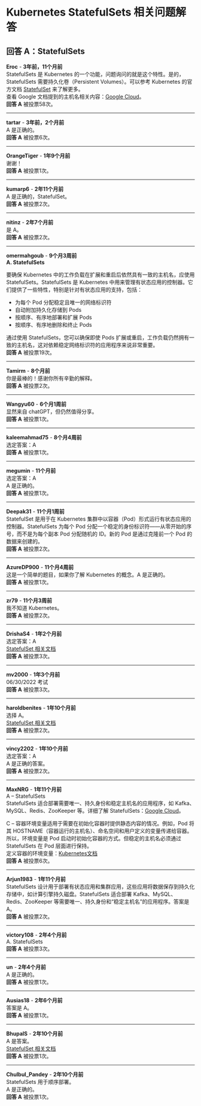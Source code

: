 # Kubernetes StatefulSets 相关问题解答

## 回答 A：StatefulSets

**Eroc** - **3年前，11个月前**  
StatefulSets 是 Kubernetes 的一个功能，问题询问的就是这个特性。是的，StatefulSets 需要持久化卷（Persistent Volumes）。可以参考 Kubernetes 的官方文档 [StatefulSet](https://kubernetes.io/docs/concepts/workloads/controllers/statefulset/) 来了解更多。  
查看 Google 文档提到的主机名相关内容：[Google Cloud](https://cloud.google.com/kubernetes-engine/docs/concepts/statefulset)。  
**回答 A** 被投票58次。

---

**tartar** - **3年前，2个月前**  
A 是正确的。  
**回答 A** 被投票6次。

---

**OrangeTiger** - **1年9个月前**  
谢谢！  
**回答 A** 被投票1次。

---

**kumarp6** - **2年11个月前**  
A 是正确的，StatefulSet。  
**回答 A** 被投票2次。

---

**nitinz** - **2年7个月前**  
是 A。  
**回答 A** 被投票2次。

---

**omermahgoub** - **9个月3周前**  
**A. StatefulSets**

要确保 Kubernetes 中的工作负载在扩展和重启后依然具有一致的主机名，应使用 StatefulSets。StatefulSets 是 Kubernetes 中用来管理有状态应用的控制器。它们提供了一些特性，特别是针对有状态应用的支持，包括：

- 为每个 Pod 分配稳定且唯一的网络标识符
- 自动附加持久化存储到 Pods
- 按顺序、有序地部署和扩展 Pods
- 按顺序、有序地删除和终止 Pods

通过使用 StatefulSets，您可以确保即使 Pods 扩展或重启，工作负载仍然拥有一致的主机名，这对依赖稳定网络标识符的应用程序来说非常重要。  
**回答 A** 被投票19次。

---

**Tamirm** - **8个月前**  
你是最棒的！感谢你所有辛勤的解释。  
**回答 A** 被投票2次。

---

**Wangyu60** - **6个月1周前**  
显然来自 chatGPT，但仍然值得分享。  
**回答 A** 被投票1次。

---

**kaleemahmad75** - **8个月4周前**  
选定答案：A  
**回答 A** 被投票1次。

---

**megumin** - **11个月前**  
选定答案：A  
A 是正确的。  
**回答 A** 被投票1次。

---

**Deepak31** - **11个月1周前**  
StatefulSet 是用于在 Kubernetes 集群中以容器（Pod）形式运行有状态应用的控制器。StatefulSets 为每个 Pod 分配一个稳定的身份标识符——从零开始的序号，而不是为每个副本 Pod 分配随机的 ID。新的 Pod 是通过克隆前一个 Pod 的数据来创建的。  
**回答 A** 被投票2次。

---

**AzureDP900** - **11个月4周前**  
这是一个简单的题目，如果你了解 Kubernetes 的概念。A 是正确的。  
**回答 A** 被投票1次。

---

**zr79** - **11个月3周前**  
我不知道 Kubernetes。  
**回答 A** 被投票2次。

---

**DrishaS4** - **1年2个月前**  
选定答案：A  
[StatefulSet 相关文档](https://kubernetes.io/docs/concepts/workloads/controllers/statefulset/)  
**回答 A** 被投票3次。

---

**mv2000** - **1年3个月前**  
06/30/2022 考试  
**回答 A** 被投票3次。

---

**haroldbenites** - **1年10个月前**  
选择 A。  
[StatefulSet 相关文档](https://kubernetes.io/docs/concepts/workloads/controllers/statefulset/)  
**回答 A** 被投票2次。

---

**vincy2202** - **1年10个月前**  
选定答案：A  
A 是正确的答案。  
**回答 A** 被投票2次。

---

**MaxNRG** - **1年11个月前**  
A – StatefulSets  
StatefulSets 适合部署需要唯一、持久身份和稳定主机名的应用程序，如 Kafka、MySQL、Redis、ZooKeeper 等。详细了解 StatefulSets：[Google Cloud](https://cloud.google.com/kubernetes-engine/docs/concepts/statefulset)。

C – 容器环境变量适用于需要在初始化容器时提供静态内容的情况。例如，Pod 将其 HOSTNAME（容器运行的主机名）、命名空间和用户定义的变量传递给容器。所以，环境变量是 Pod 启动时初始化容器的方式。但稳定的主机名必须通过 StatefulSets 在 Pod 层面进行保持。  
定义容器的环境变量：[Kubernetes文档](https://kubernetes.io/docs/tasks/inject-data-application/define-environment-variable-container/)  
**回答 A** 被投票6次。

---

**Arjun1983** - **1年11个月前**  
StatefulSets 设计用于部署有状态应用和集群应用，这些应用将数据保存到持久化存储中，如计算引擎持久磁盘。StatefulSets 适合部署 Kafka、MySQL、Redis、ZooKeeper 等需要唯一、持久身份和“稳定主机名”的应用程序。答案是 A。  
**回答 A** 被投票2次。

---

**victory108** - **2年4个月前**  
A. StatefulSets  
**回答 A** 被投票3次。

---

**un** - **2年4个月前**  
A 是正确的。  
**回答 A** 被投票1次。

---

**Ausias18** - **2年6个月前**  
答案是 A。  
**回答 A** 被投票1次。

---

**BhupalS** - **2年10个月前**  
A 是答案。  
[StatefulSet 相关文档](https://kubernetes.io/docs/concepts/workloads/controllers/statefulset/)  
**回答 A** 被投票1次。

---

**Chulbul_Pandey** - **2年10个月前**  
StatefulSets 用于顺序部署。  
A 是正确的。  
**回答 A** 被投票1次。
